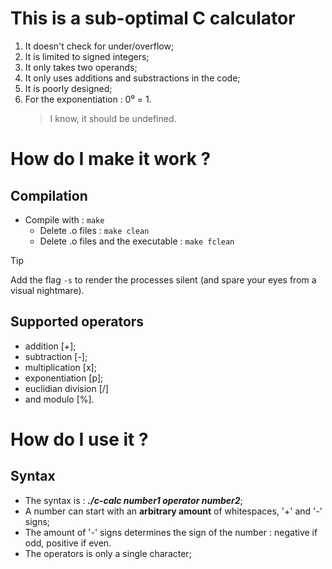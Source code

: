 # This is a sub-optimal C calculator

1. It doesn't check for under/overflow;
2. It is limited to signed integers;
3. It only takes two operands;
4. It only uses additions and substractions in the code;
5. It is poorly designed;
6. For the exponentiation : 0⁰ = 1.
   > I know, it should be undefined.

# How do I make it work ?
## __Compilation__
- Compile with : `make` 
  - Delete .o files : `make clean` 
  - Delete .o files and the executable : `make fclean`
 
>[!TIP]
>Add the flag `-s` to render the processes silent (and spare your eyes from a visual nightmare).

## __Supported operators__
- addition [+];
- subtraction [-];
- multiplication [x]; 
- exponentiation [p];
- euclidian division [/] 
- and modulo [%].

# How do I use it ?
## __Syntax__
- The syntax is : ***./c-calc number1 operator number2***;
- A number can start with an __arbitrary amount__ of whitespaces, '+' and '-' signs;
- The amount of '-' signs determines the sign of the number : negative if odd, positive if even.
- The operators is only a single character;

